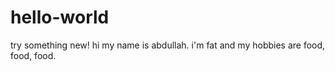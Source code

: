 # hello-world
try something new!
hi my name is abdullah.
i'm fat and my hobbies are food, food, food.
